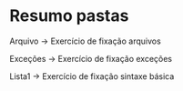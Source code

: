 <h1>Resumo pastas</h1>

<p>Arquivo -> Exercício de fixação arquivos</p>
<p>Exceções -> Exercício de fixação exceções</p>
<p>Lista1 -> Exercício de fixação sintaxe básica</p>
